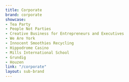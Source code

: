 ```yaml
---
title: Corporate
brand: corporate
showcase:
- Tea Party
- People Not Parties
- Creative Business for Entrepreneurs and Executives
- We Are York
- Innocent Smoothies Recycling
- Hippodrome Casino
- Mills International School
- Grundig
- Houzen
link: "/corporate"
layout: sub-brand
---
```


